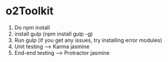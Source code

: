 # o2Toolkit

1) Do npm install
2) install gulp (npm install gulp -g)
3) Run gulp (if you get any issues, try installing error modules)
4) Unit testing --> Karma jasmine
5) End-end testing --> Protractor jasmine




